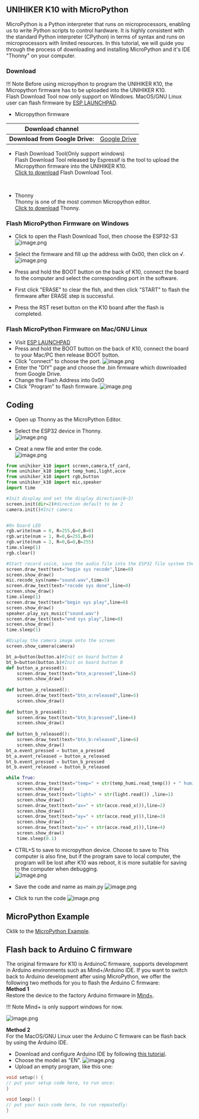 ## **UNIHIKER K10 with MicroPython**
MicroPython is a Python interpreter that runs on microprocessors, enabling us to write Python scripts to control hardware. It is highly consistent with the standard Python interpreter (CPython) in terms of syntax and runs on microprocessors with limited resources.
In this tutorial, we will guide you through the process of downloading and installing MicroPython and it's IDE "Thonny" on your computer.

### **Download**

!!! Note 
    Before using micropython to program the UNIHIKER K10, the Micropython firmware has to be uploaded into the UNIHIKER K10.<br/>
    Flash Download Tool now only support on Windows. MacOS/GNU Linux user can flash firmware by [ESP LAUNCHPAD](https://igrr.github.io/esp-launchpad/).


- Micropython firmware<br/>


| **Download channel** |  |
| --- | --- |
| **Download from Google Drive:** | [Google Drive](https://drive.google.com/file/d/1jzlGrbEmur0Sg263MxGxotl6H2WHMf41/view?usp=drive_link) |


- Flash Download Tool(Only support windows)<br/>
Flash Download Tool released by Espressif is the tool to upload the Micropython firmware into the UNIHIKER K10.<br/>[Click to download](https://dl.espressif.com/public/flash_download_tool.zip) Flash Download Tool.
<br/>

- Thonny<br/>
Thonny is one of the most common Micropython editor.<br/>[Click to download](https://thonny.org/) Thonny.

### **Flash MicroPython Firmware on Windows**
- Click to open the Flash Download Tool, then choose the ESP32-S3
![image.png](img/gettingstarted_mpy/flashdownload1.png)

- Select the firmware and fill up the address with 0x00, then click on √.
![image.png](img/gettingstarted_mpy/flashdownload2.png)

- Press and hold the BOOT button on the back of K10, connect the board to the computer and select the corresponding port in the software.<br/>
- First click "ERASE" to clear the flsh, and then click "START" to flash the firmware after ERASE step is successful.<br/>
- Press the RST reset button on the K10 board after the flash is completed.<br/>

### **Flash MicroPython Firmware on Mac/GNU Linux**
- Visit [ESP LAUNCHPAD](https://igrr.github.io/esp-launchpad/)
- Press and hold the BOOT button on the back of K10, connect the board to your Mac/PC then release BOOT button.
- Click "connect" to choose the port.
![image.png](img/gettingstarted_mpy/flashdownload3.png)
- Enter the "DIY" page and choose the .bin firmware which downloaded from Google Drive.
- Change the Flash Address into 0x00
- Click "Program" to flash firmware.
![image.png](img/gettingstarted_mpy/flashdownload4.png)

## **Coding**
- Open up Thonny as the MicroPython Editor.<br/>
- Select the ESP32 device in Thonny.<br/>
![image.png](img/gettingstarted_mpy/Thonny1.png)

- Creat a new file and enter the code.<br/>
![image.png](img/gettingstarted_mpy/Thonny2.png)

````python title="hello_unihiker"
from unihiker_k10 import screen,camera,tf_card,
from unihiker_k10 import temp_humi,light,acce
from unihiker_k10 import rgb,button
from unihiker_k10 import mic,speaker
import time

#Init display and set the display direction(0~3)
screen.init(dir=2)#direction default to be 2
camera.init()#Init camera


#On board LED
rgb.write(num = 0, R=255,G=0,B=0)
rgb.write(num = 1, R=0,G=255,B=0)
rgb.write(num = 2, R=0,G=0,B=255)
time.sleep(1)
rgb.clear()

#Start record voice, save the audio file into the ESP32 file system then play the audio
screen.draw_text(text="begin sys recode",line=0)
screen.show_draw()
mic.recode_sys(name="sound.wav",time=5)
screen.draw_text(text="recode sys done",line=0)
screen.show_draw()
time.sleep(1)
screen.draw_text(text="begin sys play",line=0)
screen.show_draw()
speaker.play_sys_music("sound.wav")
screen.draw_text(text="end sys play",line=0)
screen.show_draw()
time.sleep(1)

#Display the camera image onto the screen
screen.show_camera(camera)

bt_a=button(button.a)#Init on board button A
bt_b=button(button.b)#Init on board button B
def button_a_pressed():
    screen.draw_text(text="btn_a:pressed",line=5)
    screen.show_draw()
    
def button_a_released():
    screen.draw_text(text="btn_a:released",line=5)
    screen.show_draw()
    
def button_b_pressed():
    screen.draw_text(text="btn_b:pressed",line=6)
    screen.show_draw()
    
def button_b_released():
    screen.draw_text(text="btn_b:released",line=6)
    screen.show_draw()
bt_a.event_pressed = button_a_pressed
bt_a.event_released = button_a_released
bt_b.event_pressed = button_b_pressed
bt_b.event_released = button_b_released

while True:
    screen.draw_text(text="temp=" + str(temp_humi.read_temp()) + " humi=" + str(temp_humi.read_humi()),line=0)
    screen.show_draw()
    screen.draw_text(text="light=" + str(light.read()) ,line=1)
    screen.show_draw()
    screen.draw_text(text="ax=" + str(acce.read_x()),line=2)
    screen.show_draw()
    screen.draw_text(text="ay=" + str(acce.read_y()),line=3)
    screen.show_draw()
    screen.draw_text(text="az=" + str(acce.read_z()),line=4)
    screen.show_draw()
    time.sleep(0.1)
````

- CTRL+S to save to micropython device. Choose to save to This computer is also fine, but if the program save to local computer, the program will be lost after K10 was reboot, it is more suitable for saving to the computer when debugging.<br/>
![image.png](img/gettingstarted_mpy/Thonny3.png)

- Save the code and name as main.py
![image.png](img/gettingstarted_mpy/Thonny4.png)

- Click to run the code
![image.png](img/gettingstarted_mpy/Thonny5.png)

## **MicroPython Example**
Cklik to the [MicroPython Example](https://www.unihiker.com/wiki/K10/Examples/examples_mpy/).

## **Flash back to Arduino C firmware**
The original firmware for K10 is ArduinoC firmware, supports development in Arduino environments such as Mind+/Arduino IDE. If you want to switch back to Arduino development after using MicroPython, we offer the following two methods for you to flash the Arduino C firmware:<br/>
**Method 1**<br/>
Restore the device to the factory Arduino firmware in [Mind+](https://www.unihiker.com/wiki/K10/GettingStarted/gettingstarted_mindplus/).<br/>

!!! Note 
    Mind+ is only support windows for now.

![image.png](img/gettingstarted_mpy/Restore1.png)

**Method 2**<br/>
For the MacOS/GNU Linux user the Arduino C firmware can be flash back by using the Arduino IDE.

- Download and configure Arduino IDE by following [this tutorial](https://www.unihiker.com/wiki/K10/GettingStarted/gettingstarted_arduinoide/).<br/>
- Choose the model as "EN".
![image.png](img/gettingstarted_mpy/Restore2.png)
- Upload an empty program, like this one:
````c++ title="Empty program"
void setup() {
// put your setup code here, to run once:
}

void loop() {
// put your main code here, to run repeatedly:
}
````